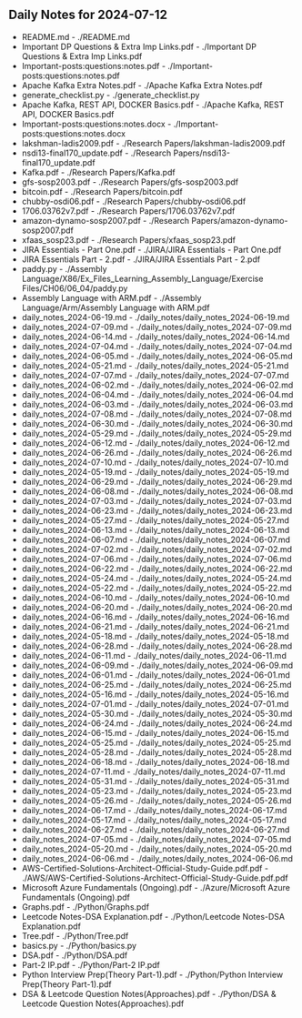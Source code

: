 ## Daily Notes for 2024-07-12

- README.md - ./README.md
- Important DP Questions & Extra Imp Links.pdf - ./Important DP Questions & Extra Imp Links.pdf
- Important-posts:questions:notes.pdf - ./Important-posts:questions:notes.pdf
- Apache Kafka Extra Notes.pdf - ./Apache Kafka Extra Notes.pdf
- generate_checklist.py - ./generate_checklist.py
- Apache Kafka, REST API, DOCKER Basics.pdf - ./Apache Kafka, REST API, DOCKER Basics.pdf
- Important-posts:questions:notes.docx - ./Important-posts:questions:notes.docx
- lakshman-ladis2009.pdf - ./Research Papers/lakshman-ladis2009.pdf
- nsdi13-final170_update.pdf - ./Research Papers/nsdi13-final170_update.pdf
- Kafka.pdf - ./Research Papers/Kafka.pdf
- gfs-sosp2003.pdf - ./Research Papers/gfs-sosp2003.pdf
- bitcoin.pdf - ./Research Papers/bitcoin.pdf
- chubby-osdi06.pdf - ./Research Papers/chubby-osdi06.pdf
- 1706.03762v7.pdf - ./Research Papers/1706.03762v7.pdf
- amazon-dynamo-sosp2007.pdf - ./Research Papers/amazon-dynamo-sosp2007.pdf
- xfaas_sosp23.pdf - ./Research Papers/xfaas_sosp23.pdf
- JIRA Essentials - Part One.pdf - ./JIRA/JIRA Essentials - Part One.pdf
- JIRA Essentials Part - 2.pdf - ./JIRA/JIRA Essentials Part - 2.pdf
- paddy.py - ./Assembly Language/X86/Ex_Files_Learning_Assembly_Language/Exercise Files/CH06/06_04/paddy.py
- Assembly Language with ARM.pdf - ./Assembly Language/Arm/Assembly Language with ARM.pdf
- daily_notes_2024-06-19.md - ./daily_notes/daily_notes_2024-06-19.md
- daily_notes_2024-07-09.md - ./daily_notes/daily_notes_2024-07-09.md
- daily_notes_2024-06-14.md - ./daily_notes/daily_notes_2024-06-14.md
- daily_notes_2024-07-04.md - ./daily_notes/daily_notes_2024-07-04.md
- daily_notes_2024-06-05.md - ./daily_notes/daily_notes_2024-06-05.md
- daily_notes_2024-05-21.md - ./daily_notes/daily_notes_2024-05-21.md
- daily_notes_2024-07-07.md - ./daily_notes/daily_notes_2024-07-07.md
- daily_notes_2024-06-02.md - ./daily_notes/daily_notes_2024-06-02.md
- daily_notes_2024-06-04.md - ./daily_notes/daily_notes_2024-06-04.md
- daily_notes_2024-06-03.md - ./daily_notes/daily_notes_2024-06-03.md
- daily_notes_2024-07-08.md - ./daily_notes/daily_notes_2024-07-08.md
- daily_notes_2024-06-30.md - ./daily_notes/daily_notes_2024-06-30.md
- daily_notes_2024-05-29.md - ./daily_notes/daily_notes_2024-05-29.md
- daily_notes_2024-06-12.md - ./daily_notes/daily_notes_2024-06-12.md
- daily_notes_2024-06-26.md - ./daily_notes/daily_notes_2024-06-26.md
- daily_notes_2024-07-10.md - ./daily_notes/daily_notes_2024-07-10.md
- daily_notes_2024-05-19.md - ./daily_notes/daily_notes_2024-05-19.md
- daily_notes_2024-06-29.md - ./daily_notes/daily_notes_2024-06-29.md
- daily_notes_2024-06-08.md - ./daily_notes/daily_notes_2024-06-08.md
- daily_notes_2024-07-03.md - ./daily_notes/daily_notes_2024-07-03.md
- daily_notes_2024-06-23.md - ./daily_notes/daily_notes_2024-06-23.md
- daily_notes_2024-05-27.md - ./daily_notes/daily_notes_2024-05-27.md
- daily_notes_2024-06-13.md - ./daily_notes/daily_notes_2024-06-13.md
- daily_notes_2024-06-07.md - ./daily_notes/daily_notes_2024-06-07.md
- daily_notes_2024-07-02.md - ./daily_notes/daily_notes_2024-07-02.md
- daily_notes_2024-07-06.md - ./daily_notes/daily_notes_2024-07-06.md
- daily_notes_2024-06-22.md - ./daily_notes/daily_notes_2024-06-22.md
- daily_notes_2024-05-24.md - ./daily_notes/daily_notes_2024-05-24.md
- daily_notes_2024-05-22.md - ./daily_notes/daily_notes_2024-05-22.md
- daily_notes_2024-06-10.md - ./daily_notes/daily_notes_2024-06-10.md
- daily_notes_2024-06-20.md - ./daily_notes/daily_notes_2024-06-20.md
- daily_notes_2024-06-16.md - ./daily_notes/daily_notes_2024-06-16.md
- daily_notes_2024-06-21.md - ./daily_notes/daily_notes_2024-06-21.md
- daily_notes_2024-05-18.md - ./daily_notes/daily_notes_2024-05-18.md
- daily_notes_2024-06-28.md - ./daily_notes/daily_notes_2024-06-28.md
- daily_notes_2024-06-11.md - ./daily_notes/daily_notes_2024-06-11.md
- daily_notes_2024-06-09.md - ./daily_notes/daily_notes_2024-06-09.md
- daily_notes_2024-06-01.md - ./daily_notes/daily_notes_2024-06-01.md
- daily_notes_2024-06-25.md - ./daily_notes/daily_notes_2024-06-25.md
- daily_notes_2024-05-16.md - ./daily_notes/daily_notes_2024-05-16.md
- daily_notes_2024-07-01.md - ./daily_notes/daily_notes_2024-07-01.md
- daily_notes_2024-05-30.md - ./daily_notes/daily_notes_2024-05-30.md
- daily_notes_2024-06-24.md - ./daily_notes/daily_notes_2024-06-24.md
- daily_notes_2024-06-15.md - ./daily_notes/daily_notes_2024-06-15.md
- daily_notes_2024-05-25.md - ./daily_notes/daily_notes_2024-05-25.md
- daily_notes_2024-05-28.md - ./daily_notes/daily_notes_2024-05-28.md
- daily_notes_2024-06-18.md - ./daily_notes/daily_notes_2024-06-18.md
- daily_notes_2024-07-11.md - ./daily_notes/daily_notes_2024-07-11.md
- daily_notes_2024-05-31.md - ./daily_notes/daily_notes_2024-05-31.md
- daily_notes_2024-05-23.md - ./daily_notes/daily_notes_2024-05-23.md
- daily_notes_2024-05-26.md - ./daily_notes/daily_notes_2024-05-26.md
- daily_notes_2024-06-17.md - ./daily_notes/daily_notes_2024-06-17.md
- daily_notes_2024-05-17.md - ./daily_notes/daily_notes_2024-05-17.md
- daily_notes_2024-06-27.md - ./daily_notes/daily_notes_2024-06-27.md
- daily_notes_2024-07-05.md - ./daily_notes/daily_notes_2024-07-05.md
- daily_notes_2024-05-20.md - ./daily_notes/daily_notes_2024-05-20.md
- daily_notes_2024-06-06.md - ./daily_notes/daily_notes_2024-06-06.md
- AWS-Certified-Solutions-Architect-Official-Study-Guide.pdf.pdf - ./AWS/AWS-Certified-Solutions-Architect-Official-Study-Guide.pdf.pdf
- Microsoft Azure Fundamentals (Ongoing).pdf - ./Azure/Microsoft Azure Fundamentals (Ongoing).pdf
- Graphs.pdf - ./Python/Graphs.pdf
- Leetcode Notes-DSA Explanation.pdf - ./Python/Leetcode Notes-DSA Explanation.pdf
- Tree.pdf - ./Python/Tree.pdf
- basics.py - ./Python/basics.py
- DSA.pdf - ./Python/DSA.pdf
- Part-2 IP.pdf - ./Python/Part-2 IP.pdf
- Python Interview Prep(Theory Part-1).pdf - ./Python/Python Interview Prep(Theory Part-1).pdf
- DSA & Leetcode Question Notes(Approaches).pdf - ./Python/DSA & Leetcode Question Notes(Approaches).pdf
